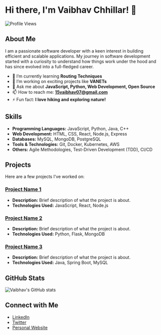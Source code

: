 # Hi there, I'm Vaibhav Chhillar! 👋

![Profile Views](https://komarev.com/ghpvc/?username=VaibhavChhillar)

## About Me

I am a passionate software developer with a keen interest in building efficient and scalable applications. My journey in software development started with a curiosity to understand how things work under the hood and has since evolved into a full-fledged career.

- 🌱 I’m currently learning **Routing Techniques**
- 🔭 I’m working on exciting projects like **VANETs**
- 💬 Ask me about **JavaScript, Python, Web Development, Open Source**
- 📫 How to reach me: **15vaibhav07@gmail.com**
- ⚡ Fun fact: **I love hiking and exploring nature!**

## Skills

- **Programming Languages:** JavaScript, Python, Java, C++
- **Web Development:** HTML, CSS, React, Node.js, Express
- **Databases:** MySQL, MongoDB, PostgreSQL
- **Tools & Technologies:** Git, Docker, Kubernetes, AWS
- **Others:** Agile Methodologies, Test-Driven Development (TDD), CI/CD

## Projects

Here are a few projects I've worked on:

### [Project Name 1](https://github.com/VaibhavChhillar/project1)
- **Description:** Brief description of what the project is about.
- **Technologies Used:** JavaScript, React, Node.js

### [Project Name 2](https://github.com/VaibhavChhillar/project2)
- **Description:** Brief description of what the project is about.
- **Technologies Used:** Python, Flask, MongoDB

### [Project Name 3](https://github.com/VaibhavChhillar/project3)
- **Description:** Brief description of what the project is about.
- **Technologies Used:** Java, Spring Boot, MySQL

## GitHub Stats

![Vaibhav's GitHub stats](https://github-readme-stats.vercel.app/api?username=VaibhavChhillar&show_icons=true&theme=radical)

## Connect with Me

- [LinkedIn](https://www.linkedin.com/in/vaibhavchhillar/)
- [Twitter](https://twitter.com/vaibhavchhillar)
- [Personal Website](https://www.vaibhavchhillar.com)
